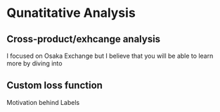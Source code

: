 # Qunatitative Analysis

## Cross-product/exhcange analysis

I focused on Osaka Exchange but I believe that you will be able to learn more by diving into 

## Custom loss function


Motivation behind 
Labels
